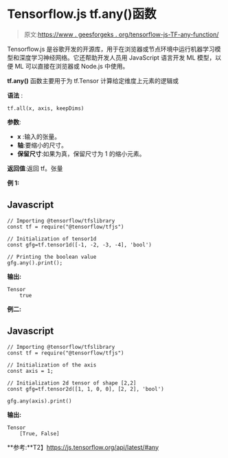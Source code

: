 # Tensorflow.js tf.any()函数

> 原文:[https://www . geesforgeks . org/tensorflow-js-TF-any-function/](https://www.geeksforgeeks.org/tensorflow-js-tf-any-function/)

Tensorflow.js 是谷歌开发的开源库，用于在浏览器或节点环境中运行机器学习模型和深度学习神经网络。它还帮助开发人员用 JavaScript 语言开发 ML 模型，以便 ML 可以直接在浏览器或 Node.js 中使用。

**tf.any()** 函数主要用于为 tf.Tensor 计算给定维度上元素的逻辑或

**语法** :

```
tf.all(x, axis, keepDims)
```

**参数**:

*   **x** :输入的张量。
*   **轴**:要缩小的尺寸。
*   **保留尺寸**:如果为真，保留尺寸为 1 的缩小元素。

**返回值**:返回 tf。张量

**例 1:**

## Javascript

```
// Importing @tensorflow/tfslibrary
const tf = require("@tensorflow/tfjs")

// Initialization of tensor1d
const gfg=tf.tensor1d([-1, -2, -3, -4], 'bool')

// Printing the boolean value
gfg.any().print();
```

**输出:**

```
Tensor
    true
```

**例二:**

## Javascript

```
// Importing @tensorflow/tfslibrary
const tf = require("@tensorflow/tfjs")

// Initialization of the axis
const axis = 1;

// Initialization 2d tensor of shape [2,2]
const gfg=tf.tensor2d([1, 1, 0, 0], [2, 2], 'bool')

gfg.any(axis).print()
```

**输出:**

```
Tensor
    [True, False]
```

**参考:**T2】https://js.tensorflow.org/api/latest/#any